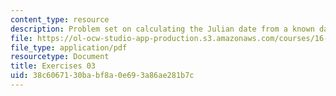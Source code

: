 ```yaml
---
content_type: resource
description: Problem set on calculating the Julian date from a known date.
file: https://ol-ocw-studio-app-production.s3.amazonaws.com/courses/16-346-astrodynamics-fall-2008/38c6067130babf8a0e693a86ae281b7c_ex_03.pdf
file_type: application/pdf
resourcetype: Document
title: Exercises 03
uid: 38c60671-30ba-bf8a-0e69-3a86ae281b7c
---
```

